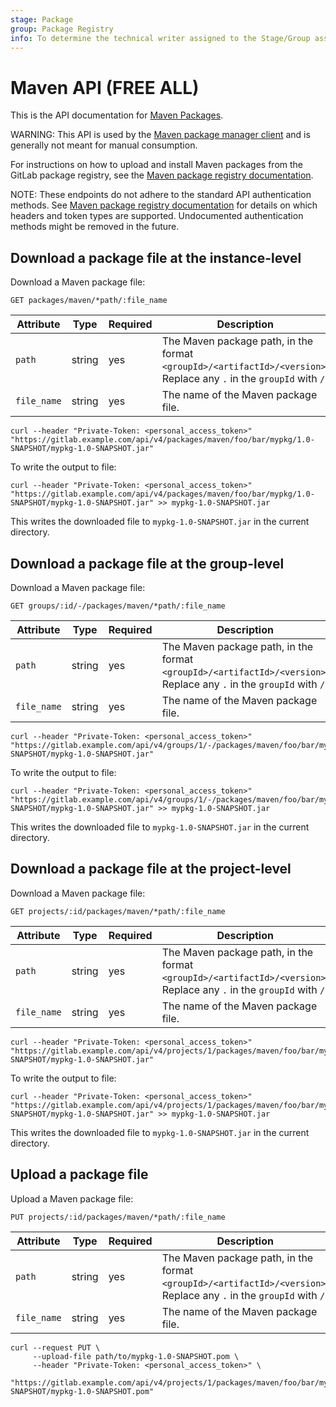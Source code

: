 ```yaml
---
stage: Package
group: Package Registry
info: To determine the technical writer assigned to the Stage/Group associated with this page, see https://about.gitlab.com/handbook/product/ux/technical-writing/#assignments
---
```


# Maven API **(FREE ALL)**

This is the API documentation for [Maven Packages](../../user/packages/maven_repository/index.md).

WARNING:
This API is used by the [Maven package manager client](https://maven.apache.org/)
and is generally not meant for manual consumption.

For instructions on how to upload and install Maven packages from the GitLab
package registry, see the [Maven package registry documentation](../../user/packages/maven_repository/index.md).

NOTE:
These endpoints do not adhere to the standard API authentication methods.
See [Maven package registry documentation](../../user/packages/maven_repository/index.md)
for details on which headers and token types are supported. Undocumented authentication methods might be removed in the future.

## Download a package file at the instance-level

Download a Maven package file:

```plaintext
GET packages/maven/*path/:file_name
```

| Attribute | Type | Required | Description |
| --------- | ---- | -------- | ----------- |
| `path`       | string | yes | The Maven package path, in the format `<groupId>/<artifactId>/<version>`. Replace any `.` in the `groupId` with `/`. |
| `file_name`  | string | yes | The name of the Maven package file. |

```shell
curl --header "Private-Token: <personal_access_token>" "https://gitlab.example.com/api/v4/packages/maven/foo/bar/mypkg/1.0-SNAPSHOT/mypkg-1.0-SNAPSHOT.jar"
```

To write the output to file:

```shell
curl --header "Private-Token: <personal_access_token>" "https://gitlab.example.com/api/v4/packages/maven/foo/bar/mypkg/1.0-SNAPSHOT/mypkg-1.0-SNAPSHOT.jar" >> mypkg-1.0-SNAPSHOT.jar
```

This writes the downloaded file to `mypkg-1.0-SNAPSHOT.jar` in the current directory.

## Download a package file at the group-level

Download a Maven package file:

```plaintext
GET groups/:id/-/packages/maven/*path/:file_name
```

| Attribute | Type | Required | Description |
| --------- | ---- | -------- | ----------- |
| `path`       | string | yes | The Maven package path, in the format `<groupId>/<artifactId>/<version>`. Replace any `.` in the `groupId` with `/`. |
| `file_name`  | string | yes | The name of the Maven package file. |

```shell
curl --header "Private-Token: <personal_access_token>" "https://gitlab.example.com/api/v4/groups/1/-/packages/maven/foo/bar/mypkg/1.0-SNAPSHOT/mypkg-1.0-SNAPSHOT.jar"
```

To write the output to file:

```shell
curl --header "Private-Token: <personal_access_token>" "https://gitlab.example.com/api/v4/groups/1/-/packages/maven/foo/bar/mypkg/1.0-SNAPSHOT/mypkg-1.0-SNAPSHOT.jar" >> mypkg-1.0-SNAPSHOT.jar
```

This writes the downloaded file to `mypkg-1.0-SNAPSHOT.jar` in the current directory.

## Download a package file at the project-level

Download a Maven package file:

```plaintext
GET projects/:id/packages/maven/*path/:file_name
```

| Attribute | Type | Required | Description |
| --------- | ---- | -------- | ----------- |
| `path`       | string | yes | The Maven package path, in the format `<groupId>/<artifactId>/<version>`. Replace any `.` in the `groupId` with `/`. |
| `file_name`  | string | yes | The name of the Maven package file. |

```shell
curl --header "Private-Token: <personal_access_token>" "https://gitlab.example.com/api/v4/projects/1/packages/maven/foo/bar/mypkg/1.0-SNAPSHOT/mypkg-1.0-SNAPSHOT.jar"
```

To write the output to file:

```shell
curl --header "Private-Token: <personal_access_token>" "https://gitlab.example.com/api/v4/projects/1/packages/maven/foo/bar/mypkg/1.0-SNAPSHOT/mypkg-1.0-SNAPSHOT.jar" >> mypkg-1.0-SNAPSHOT.jar
```

This writes the downloaded file to `mypkg-1.0-SNAPSHOT.jar` in the current directory.

## Upload a package file

Upload a Maven package file:

```plaintext
PUT projects/:id/packages/maven/*path/:file_name
```

| Attribute | Type | Required | Description |
| --------- | ---- | -------- | ----------- |
| `path`       | string | yes | The Maven package path, in the format `<groupId>/<artifactId>/<version>`. Replace any `.` in the `groupId` with `/`. |
| `file_name`  | string | yes | The name of the Maven package file. |

```shell
curl --request PUT \
     --upload-file path/to/mypkg-1.0-SNAPSHOT.pom \
     --header "Private-Token: <personal_access_token>" \
     "https://gitlab.example.com/api/v4/projects/1/packages/maven/foo/bar/mypkg/1.0-SNAPSHOT/mypkg-1.0-SNAPSHOT.pom"
```
